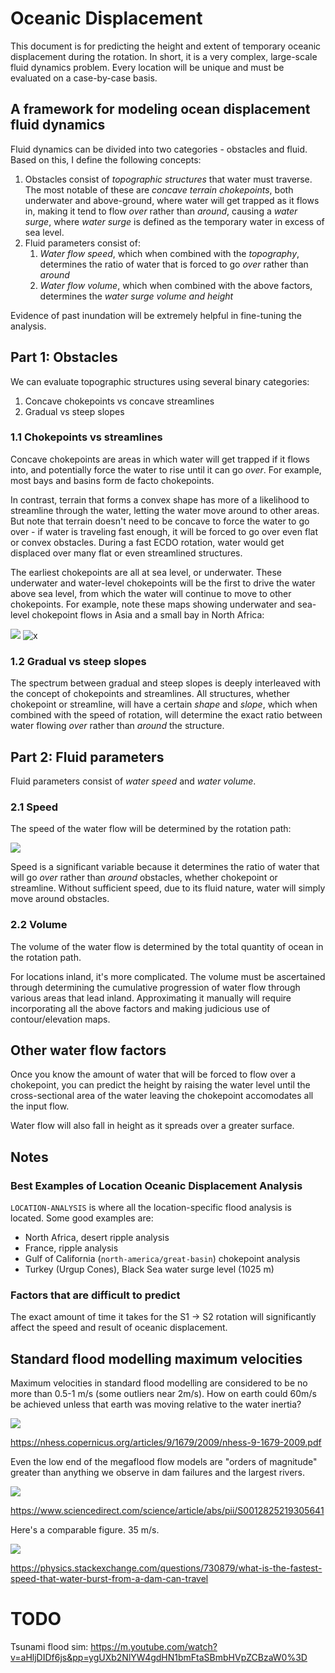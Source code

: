 # Oceanic Displacement

This document is for predicting the height and extent of temporary oceanic displacement during the rotation. In short, it is a very complex, large-scale fluid dynamics problem. Every location will be unique and must be evaluated on a case-by-case basis.

## A framework for modeling ocean displacement fluid dynamics

Fluid dynamics can be divided into two categories - obstacles and fluid. Based on this, I define the following concepts:

1. Obstacles consist of *topographic structures* that water must traverse. The most notable of these are *concave terrain chokepoints*, both underwater and above-ground, where water will get trapped as it flows in, making it tend to flow *over* rather than *around*, causing a *water surge*, where *water surge* is defined as the temporary water in excess of sea level.
2. Fluid parameters consist of:
	1. *Water flow speed*, which when combined with the *topography*, determines the ratio of water that is forced to go *over* rather than *around*
	2. *Water flow volume*, which when combined with the above factors, determines the *water surge volume and height*

Evidence of past inundation will be extremely helpful in fine-tuning the analysis.

## Part 1: Obstacles

We can evaluate topographic structures using several binary categories:
1. Concave chokepoints vs concave streamlines
2. Gradual vs steep slopes

### 1.1 Chokepoints vs streamlines

Concave chokepoints are areas in which water will get trapped if it flows into, and potentially force the water to rise until it can go *over*. For example, most bays and basins form de facto chokepoints.

In contrast, terrain that forms a convex shape has more of a likelihood to streamline through the water, letting the water move around to other areas. But note that terrain doesn't need to be concave to force the water to go over - if water is traveling fast enough, it will be forced to go over even flat or convex obstacles. During a fast ECDO rotation, water would get displaced over many flat or even streamlined structures.

The earliest chokepoints are all at sea level, or underwater. These underwater and water-level chokepoints will be the first to drive the water above sea level, from which the water will continue to move to other chokepoints. For example, note these maps showing underwater and sea-level chokepoint flows in Asia and a small bay in North Africa:

![](img/chokepoints.png "")
![x](img/radial.png "radial water flow")

### 1.2 Gradual vs steep slopes

The spectrum between gradual and steep slopes is deeply interleaved with the concept of chokepoints and streamlines. All structures, whether chokepoint or streamline, will have a certain *shape* and *slope*, which when combined with the speed of rotation, will determine the exact ratio between water flowing *over* rather than *around* the structure.

## Part 2: Fluid parameters

Fluid parameters consist of *water speed* and *water volume*.

### 2.1 Speed

The speed of the water flow will be determined by the rotation path:

![](../s1-to-s2/img/globe-viz.png "")

Speed is a significant variable because it determines the ratio of water that will go *over* rather than *around* obstacles, whether chokepoint or streamline. Without sufficient speed, due to its fluid nature, water will simply move around obstacles.

### 2.2 Volume

The volume of the water flow is determined by the total quantity of ocean in the rotation path.

For locations inland, it's more complicated. The volume must be ascertained through determining the cumulative progression of water flow through various areas that lead inland. Approximating it manually will require incorporating all the above factors and making judicious use of contour/elevation maps.

## Other water flow factors

Once you know the amount of water that will be forced to flow over a chokepoint, you can predict the height by raising the water level until the cross-sectional area of the water leaving the chokepoint accomodates all the input flow.

Water flow will also fall in height as it spreads over a greater surface.

## Notes

### Best Examples of Location Oceanic Displacement Analysis

`LOCATION-ANALYSIS` is where all the location-specific flood analysis is located. Some good examples are:
- North Africa, desert ripple analysis
- France, ripple analysis
- Gulf of California (`north-america/great-basin`) chokepoint analysis
- Turkey (Urgup Cones), Black Sea water surge level (1025 m)

### Factors that are difficult to predict

The exact amount of time it takes for the S1 -> S2 rotation will significantly affect the speed and result of oceanic displacement.

## Standard flood modelling maximum velocities

Maximum velocities in standard flood modelling are considered to be no more than 0.5-1 m/s (some outliers near 2m/s). How on earth could 60m/s be achieved unless that earth was moving relative to the water inertia?

![](img/flood-velocities.jpg)

https://nhess.copernicus.org/articles/9/1679/2009/nhess-9-1679-2009.pdf

Even the low end of the megaflood flow models are "orders of magnitude" greater than anything we observe in dam failures and the largest rivers.

![](img/megaflood-velocities.jpg)

https://www.sciencedirect.com/science/article/abs/pii/S0012825219305641

Here's a comparable figure. 35 m/s.

![](img/flood-velocities2.jpg)

https://physics.stackexchange.com/questions/730879/what-is-the-fastest-speed-that-water-burst-from-a-dam-can-travel

# TODO

Tsunami flood sim: https://m.youtube.com/watch?v=aHljDIDf6js&pp=ygUXb2NlYW4gdHN1bmFtaSBmbHVpZCBzaW0%3D